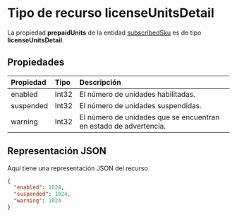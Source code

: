 # <a name="licenseunitsdetail-resource-type"></a>Tipo de recurso licenseUnitsDetail

La propiedad **prepaidUnits** de la entidad [subscribedSku](subscribedsku.md) es de tipo **licenseUnitsDetail**.

## <a name="properties"></a>Propiedades
| Propiedad       | Tipo    |Descripción|
|:-------------|:-----|:----------|
|enabled|Int32| El número de unidades habilitadas. |
|suspended|Int32| El número de unidades suspendidas. |
|warning|Int32| El número de unidades que se encuentran en estado de advertencia. |

## <a name="json-representation"></a>Representación JSON

Aquí tiene una representación JSON del recurso

<!-- {
  "blockType": "resource",
  "optionalProperties": [

  ],
  "@odata.type": "microsoft.graph.licenseUnitsDetail"
}-->

```json
{
  "enabled": 1024,
  "suspended": 1024,
  "warning": 1024
}

```

<!-- uuid: 8fcb5dbc-d5aa-4681-8e31-b001d5168d79
2015-10-25 14:57:30 UTC -->
<!-- {
  "type": "#page.annotation",
  "description": "licenseUnitsDetail resource",
  "keywords": "",
  "section": "documentation",
  "tocPath": ""
}-->
